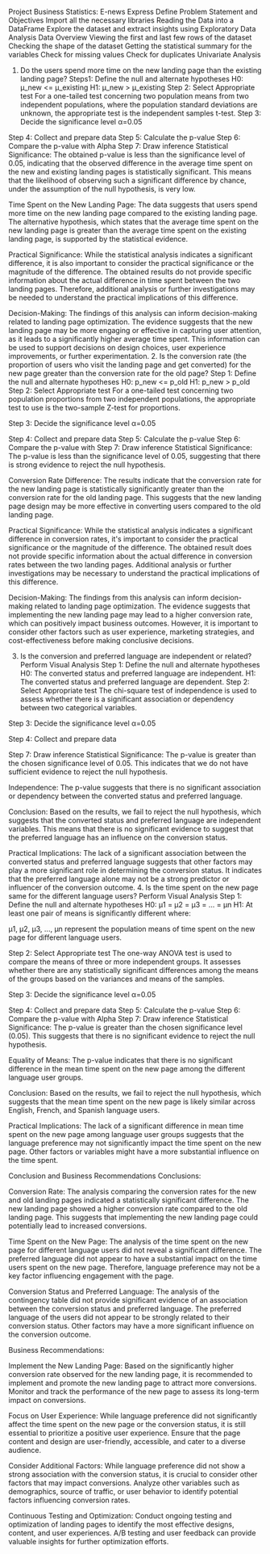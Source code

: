 Project Business Statistics: E-news Express
Define Problem Statement and Objectives
Import all the necessary libraries
Reading the Data into a DataFrame
Explore the dataset and extract insights using Exploratory Data Analysis
Data Overview
Viewing the first and last few rows of the dataset
Checking the shape of the dataset
Getting the statistical summary for the variables
Check for missing values
Check for duplicates
Univariate Analysis
1. Do the users spend more time on the new landing page than the existing landing page?
   Steps1: Define the null and alternate hypotheses
H0: μ_new <= μ_existing
H1: μ_new > μ_existing
Step 2: Select Appropriate test
For a one-tailed test concerning two population means from two independent populations, where the population standard deviations are unknown, the appropriate test is the independent samples t-test.
Step 3: Decide the significance level
α=0.05

Step 4: Collect and prepare data
Step 5: Calculate the p-value
Step 6: Compare the p-value with Alpha
Step 7: Draw inference
Statistical Significance: The obtained p-value is less than the significance level of 0.05, indicating that the observed difference in the average time spent on the new and existing landing pages is statistically significant. This means that the likelihood of observing such a significant difference by chance, under the assumption of the null hypothesis, is very low.

Time Spent on the New Landing Page: The data suggests that users spend more time on the new landing page compared to the existing landing page. The alternative hypothesis, which states that the average time spent on the new landing page is greater than the average time spent on the existing landing page, is supported by the statistical evidence.

Practical Significance: While the statistical analysis indicates a significant difference, it is also important to consider the practical significance or the magnitude of the difference. The obtained results do not provide specific information about the actual difference in time spent between the two landing pages. Therefore, additional analysis or further investigations may be needed to understand the practical implications of this difference.

Decision-Making: The findings of this analysis can inform decision-making related to landing page optimization. The evidence suggests that the new landing page may be more engaging or effective in capturing user attention, as it leads to a significantly higher average time spent. This information can be used to support decisions on design choices, user experience improvements, or further experimentation.
2. Is the conversion rate (the proportion of users who visit the landing page and get converted) for the new page greater than the conversion rate for the old page?
Step 1: Define the null and alternate hypotheses
H0: p_new <= p_old
H1: p_new > p_old
Step 2: Select Appropriate test
For a one-tailed test concerning two population proportions from two independent populations, the appropriate test to use is the two-sample Z-test for proportions.

Step 3: Decide the significance level
α=0.05

Step 4: Collect and prepare data
Step 5: Calculate the p-value
Step 6: Compare the p-value with 
Step 7: Draw inference
Statistical Significance: The p-value is less than the significance level of 0.05, suggesting that there is strong evidence to reject the null hypothesis.

Conversion Rate Difference: The results indicate that the conversion rate for the new landing page is statistically significantly greater than the conversion rate for the old landing page. This suggests that the new landing page design may be more effective in converting users compared to the old landing page.

Practical Significance: While the statistical analysis indicates a significant difference in conversion rates, it's important to consider the practical significance or the magnitude of the difference. The obtained result does not provide specific information about the actual difference in conversion rates between the two landing pages. Additional analysis or further investigations may be necessary to understand the practical implications of this difference.

Decision-Making: The findings from this analysis can inform decision-making related to landing page optimization. The evidence suggests that implementing the new landing page may lead to a higher conversion rate, which can positively impact business outcomes. However, it is important to consider other factors such as user experience, marketing strategies, and cost-effectiveness before making conclusive decisions.

3. Is the conversion and preferred language are independent or related?
Perform Visual Analysis
Step 1: Define the null and alternate hypotheses
H0: The converted status and preferred language are independent.
H1: The converted status and preferred language are dependent.
Step 2: Select Appropriate test
The chi-square test of independence is used to assess whether there is a significant association or dependency between two categorical variables.

Step 3: Decide the significance level
α=0.05

Step 4: Collect and prepare data

Step 7: Draw inference
Statistical Significance: The p-value is greater than the chosen significance level of 0.05. This indicates that we do not have sufficient evidence to reject the null hypothesis.

Independence: The p-value suggests that there is no significant association or dependency between the converted status and preferred language.

Conclusion: Based on the results, we fail to reject the null hypothesis, which suggests that the converted status and preferred language are independent variables. This means that there is no significant evidence to suggest that the preferred language has an influence on the conversion status.

Practical Implications: The lack of a significant association between the converted status and preferred language suggests that other factors may play a more significant role in determining the conversion status. It indicates that the preferred language alone may not be a strong predictor or influencer of the conversion outcome.
4. Is the time spent on the new page same for the different language users?
Perform Visual Analysis
Step 1: Define the null and alternate hypotheses
H0: μ1 = μ2 = μ3 = ... = μn
H1: At least one pair of means is significantly different
where:

μ1, μ2, μ3, ..., μn represent the population means of time spent on the new page for different language users.

Step 2: Select Appropriate test
The one-way ANOVA test is used to compare the means of three or more independent groups. It assesses whether there are any statistically significant differences among the means of the groups based on the variances and means of the samples.

Step 3: Decide the significance level
α=0.05

Step 4: Collect and prepare data
Step 5: Calculate the p-value
Step 6: Compare the p-value with Alpha
Step 7: Draw inference
Statistical Significance: The p-value is greater than the chosen significance level (0.05). This suggests that there is no significant evidence to reject the null hypothesis.

Equality of Means: The p-value indicates that there is no significant difference in the mean time spent on the new page among the different language user groups.

Conclusion: Based on the results, we fail to reject the null hypothesis, which suggests that the mean time spent on the new page is likely similar across English, French, and Spanish language users.

Practical Implications: The lack of a significant difference in mean time spent on the new page among language user groups suggests that the language preference may not significantly impact the time spent on the new page. Other factors or variables might have a more substantial influence on the time spent.

Conclusion and Business Recommendations
Conclusions:

Conversion Rate: The analysis comparing the conversion rates for the new and old landing pages indicated a statistically significant difference. The new landing page showed a higher conversion rate compared to the old landing page. This suggests that implementing the new landing page could potentially lead to increased conversions.

Time Spent on the New Page: The analysis of the time spent on the new page for different language users did not reveal a significant difference. The preferred language did not appear to have a substantial impact on the time users spent on the new page. Therefore, language preference may not be a key factor influencing engagement with the page.

Conversion Status and Preferred Language: The analysis of the contingency table did not provide significant evidence of an association between the conversion status and preferred language. The preferred language of the users did not appear to be strongly related to their conversion status. Other factors may have a more significant influence on the conversion outcome.

Business Recommendations:

Implement the New Landing Page: Based on the significantly higher conversion rate observed for the new landing page, it is recommended to implement and promote the new landing page to attract more conversions. Monitor and track the performance of the new page to assess its long-term impact on conversions.

Focus on User Experience: While language preference did not significantly affect the time spent on the new page or the conversion status, it is still essential to prioritize a positive user experience. Ensure that the page content and design are user-friendly, accessible, and cater to a diverse audience.

Consider Additional Factors: While language preference did not show a strong association with the conversion status, it is crucial to consider other factors that may impact conversions. Analyze other variables such as demographics, source of traffic, or user behavior to identify potential factors influencing conversion rates.

Continuous Testing and Optimization: Conduct ongoing testing and optimization of landing pages to identify the most effective designs, content, and user experiences. A/B testing and user feedback can provide valuable insights for further optimization efforts.


